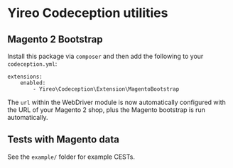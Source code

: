 # Yireo Codeception utilities

## Magento 2 Bootstrap
Install this package via `composer` and then add the following to your `codeception.yml`:

    extensions:
        enabled:
            - Yireo\Codeception\Extension\MagentoBootstrap

The `url` within the WebDriver module is now automatically configured with the URL of your Magento 2 shop, plus the Magento bootstrap is run automatically.

## Tests with Magento data
See the `example/` folder for example CESTs.